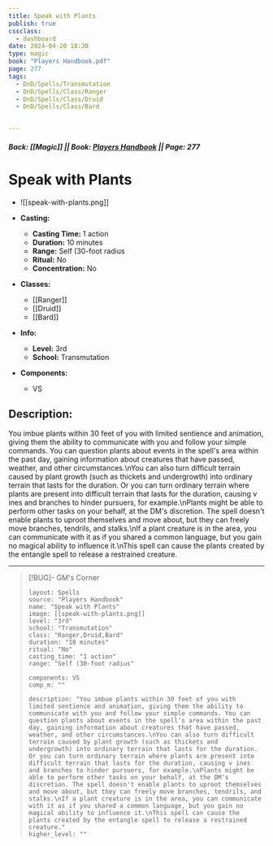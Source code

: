 ```yaml
---
title: Speak with Plants
publish: true
cssclass:
  - dashboard
date: 2024-04-20 18:30
type: magic
book: "Players Handbook.pdf"
page: 277
tags:
  - DnD/Spells/Transmutation
  - DnD/Spells/Class/Ranger
  - DnD/Spells/Class/Druid
  - DnD/Spells/Class/Bard


---
```


##### Back: [[Magic]] || Book: [Players Handbook](https://drive.google.com/drive/folders/1O5bhpYizcIT5xxAoLOuzCRht_PVS7VSG?usp=sharing) || Page: 277

# Speak with Plants
- ![[speak-with-plants.png]]
- **Casting:**
    - **Casting Time:** 1 action
    - **Duration:** 10 minutes
    - **Range:** Self (30-foot radius
    - **Ritual:** No
    - **Concentration:** No
- **Classes:**
    - [[Ranger]]
    - [[Druid]]
    - [[Bard]]

- **Info:**
    - **Level:** 3rd
    - **School:** Transmutation
- **Components:**
    - VS


## Description:
You imbue plants within 30 feet of you with limited sentience and animation, giving them the ability to communicate with you and follow your simple commands. You can question plants about events in the spell's area within the past day, gaining information about creatures that have passed, weather, and other circumstances.\nYou can also turn difficult terrain caused by plant growth (such as thickets and undergrowth) into ordinary terrain that lasts for the duration. Or you can turn ordinary terrain where plants are present into difficult terrain that lasts for the duration, causing v ines and branches to hinder pursuers, for example.\nPlants might be able to perform other tasks on your behalf, at the DM's discretion. The spell doesn't enable plants to uproot themselves and move about, but they can freely move branches, tendrils, and stalks.\nIf a plant creature is in the area, you can communicate with it as if you shared a common language, but you gain no magical ability to influence it.\nThis spell can cause the plants created by the entangle spell to release a restrained creature.



---

> [!BUG]- GM's Corner
>
> ```statblock
> layout: Spells
> source: "Players Handbook"
> name: "Speak with Plants"
> image: [[speak-with-plants.png]]
> level: "3rd"
> school: "Transmutation"
> class: "Ranger,Druid,Bard"
> duration: "10 minutes"
> ritual: "No"
> casting_time: "1 action"
> range: "Self (30-foot radius"
>
> components: VS
> comp_m: ""
>
> description: "You imbue plants within 30 feet of you with limited sentience and animation, giving them the ability to communicate with you and follow your simple commands. You can question plants about events in the spell's area within the past day, gaining information about creatures that have passed, weather, and other circumstances.\nYou can also turn difficult terrain caused by plant growth (such as thickets and undergrowth) into ordinary terrain that lasts for the duration. Or you can turn ordinary terrain where plants are present into difficult terrain that lasts for the duration, causing v ines and branches to hinder pursuers, for example.\nPlants might be able to perform other tasks on your behalf, at the DM's discretion. The spell doesn't enable plants to uproot themselves and move about, but they can freely move branches, tendrils, and stalks.\nIf a plant creature is in the area, you can communicate with it as if you shared a common language, but you gain no magical ability to influence it.\nThis spell can cause the plants created by the entangle spell to release a restrained creature."
> higher_level: ""
> ```
